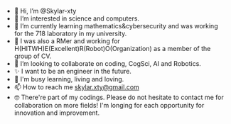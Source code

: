 - 👋 Hi, I’m @Skylar-xty
- 👀 I’m interested in science and computers.
- 🌱 I’m currently learning mathematics&cybersecurity and was working for the 718 laboratory in my university.
- 🤖 I was also a RMer and working for H(HITWH)E(Excellent)R(Robot)O(Organization) as a member of the group of CV.
- 💞️ I’m looking to collaborate on coding, CogSci, AI and Robotics.
- ✨ I want to be an engineer in the future.
- 🥰 I'm busy learning, living and loving.
- 📫 How to reach me skylar.xty@gmail.com
- 🤓 There're part of my codings. Please do not hesitate to contact me for collaboration on more fields! I'm longing for each opportunity for innovation and improvement.

<!---
Skylar-xty/Skylar-xty is a ✨ special ✨ repository because its `README.md` (this file) appears on your GitHub profile.
You can click the Preview link to take a look at your changes.
--->
